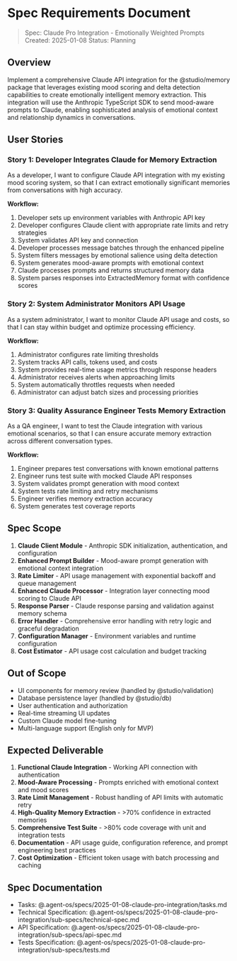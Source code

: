 # Spec Requirements Document

> Spec: Claude Pro Integration - Emotionally Weighted Prompts
> Created: 2025-01-08
> Status: Planning

## Overview

Implement a comprehensive Claude API integration for the @studio/memory package that leverages existing mood scoring and delta detection capabilities to create emotionally intelligent memory extraction. This integration will use the Anthropic TypeScript SDK to send mood-aware prompts to Claude, enabling sophisticated analysis of emotional context and relationship dynamics in conversations.

## User Stories

### Story 1: Developer Integrates Claude for Memory Extraction

As a developer, I want to configure Claude API integration with my existing mood scoring system, so that I can extract emotionally significant memories from conversations with high accuracy.

**Workflow:**

1. Developer sets up environment variables with Anthropic API key
2. Developer configures Claude client with appropriate rate limits and retry strategies
3. System validates API key and connection
4. Developer processes message batches through the enhanced pipeline
5. System filters messages by emotional salience using delta detection
6. System generates mood-aware prompts with emotional context
7. Claude processes prompts and returns structured memory data
8. System parses responses into ExtractedMemory format with confidence scores

### Story 2: System Administrator Monitors API Usage

As a system administrator, I want to monitor Claude API usage and costs, so that I can stay within budget and optimize processing efficiency.

**Workflow:**

1. Administrator configures rate limiting thresholds
2. System tracks API calls, tokens used, and costs
3. System provides real-time usage metrics through response headers
4. Administrator receives alerts when approaching limits
5. System automatically throttles requests when needed
6. Administrator can adjust batch sizes and processing priorities

### Story 3: Quality Assurance Engineer Tests Memory Extraction

As a QA engineer, I want to test the Claude integration with various emotional scenarios, so that I can ensure accurate memory extraction across different conversation types.

**Workflow:**

1. Engineer prepares test conversations with known emotional patterns
2. Engineer runs test suite with mocked Claude API responses
3. System validates prompt generation with mood context
4. System tests rate limiting and retry mechanisms
5. Engineer verifies memory extraction accuracy
6. System generates test coverage reports

## Spec Scope

1. **Claude Client Module** - Anthropic SDK initialization, authentication, and configuration
2. **Enhanced Prompt Builder** - Mood-aware prompt generation with emotional context integration
3. **Rate Limiter** - API usage management with exponential backoff and queue management
4. **Enhanced Claude Processor** - Integration layer connecting mood scoring to Claude API
5. **Response Parser** - Claude response parsing and validation against memory schema
6. **Error Handler** - Comprehensive error handling with retry logic and graceful degradation
7. **Configuration Manager** - Environment variables and runtime configuration
8. **Cost Estimator** - API usage cost calculation and budget tracking

## Out of Scope

- UI components for memory review (handled by @studio/validation)
- Database persistence layer (handled by @studio/db)
- User authentication and authorization
- Real-time streaming UI updates
- Custom Claude model fine-tuning
- Multi-language support (English only for MVP)

## Expected Deliverable

1. **Functional Claude Integration** - Working API connection with authentication
2. **Mood-Aware Processing** - Prompts enriched with emotional context and mood scores
3. **Rate Limit Management** - Robust handling of API limits with automatic retry
4. **High-Quality Memory Extraction** - >70% confidence in extracted memories
5. **Comprehensive Test Suite** - >80% code coverage with unit and integration tests
6. **Documentation** - API usage guide, configuration reference, and prompt engineering best practices
7. **Cost Optimization** - Efficient token usage with batch processing and caching

## Spec Documentation

- Tasks: @.agent-os/specs/2025-01-08-claude-pro-integration/tasks.md
- Technical Specification: @.agent-os/specs/2025-01-08-claude-pro-integration/sub-specs/technical-spec.md
- API Specification: @.agent-os/specs/2025-01-08-claude-pro-integration/sub-specs/api-spec.md
- Tests Specification: @.agent-os/specs/2025-01-08-claude-pro-integration/sub-specs/tests.md
